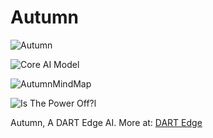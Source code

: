 # Autumn

![Autumn]([https://raw.githubusercontent.com/radicaldeepscale/Autumn/main/Autumn%20(4).png](https://raw.githubusercontent.com/DART-Edge-AI/Autumn/main/Project%20202406032132.png))

![Core AI Model](https://raw.githubusercontent.com/radicaldeepscale/Autumn/main/Core%20AI%20Model.png)

![AutumnMindMap](https://github.com/radicaldeepscale/Autumn/assets/59750726/708ef629-c2ae-47e3-86c6-6f7be3cf39b1)

![Is The Power Off?l](https://raw.githubusercontent.com/radicaldeepscale/Autumn/main/AutumnJournal.png)

Autumn, A DART Edge AI.
More at: [DART Edge](https://dartedge.com/autumn)
